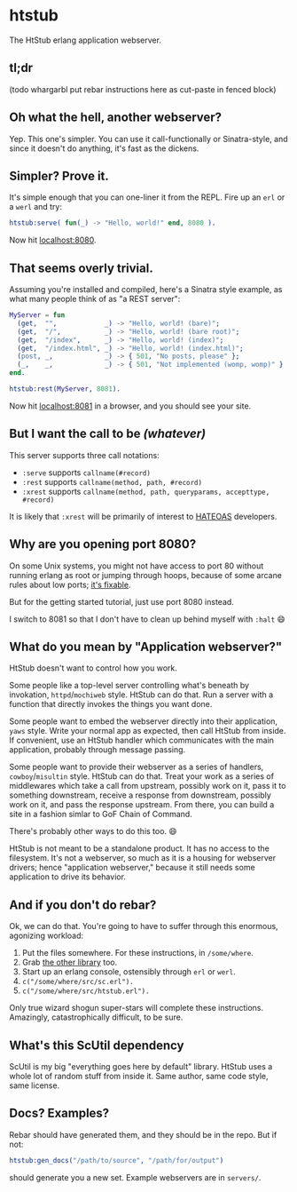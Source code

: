 htstub
======

The HtStub erlang application webserver.

tl;dr
-----

(todo whargarbl put rebar instructions here as cut-paste in fenced block)

Oh what the hell, another webserver?
------------------------------------

Yep.  This one's simpler.  You can use it call-functionally or Sinatra-style, and since it doesn't do anything, it's fast as the dickens.

Simpler?  Prove it.
-------------------

It's simple enough that you can one-liner it from the REPL.  Fire up an `erl` or a `werl` and try:

```erlang
htstub:serve( fun(_) -> "Hello, world!" end, 8080 ).
```

Now hit [localhost:8080](http://localhost:8080).

That seems overly trivial.
--------------------------

Assuming you're installed and compiled, here's a Sinatra style example, as what many people think of as "a REST server":

```erlang
MyServer = fun
  (get,  "",            _) -> "Hello, world! (bare)";
  (get,  "/",           _) -> "Hello, world! (bare root)";
  (get,  "/index",      _) -> "Hello, world! (index)";
  (get,  "/index.html", _) -> "Hello, world! (index.html)";
  (post, _,             _) -> { 501, "No posts, please" };
  (_,    _,             _) -> { 501, "Not implemented (womp, womp)" }
end.

htstub:rest(MyServer, 8081).
```

Now hit [localhost:8081](http://localhost:8081) in a browser, and you should see your site.

But I want the call to be *(whatever)*
--------------------------------------

This server supports three call notations:

* `:serve` supports `callname(#record)`
* `:rest` supports `callname(method, path, #record)`
* `:xrest` supports `callname(method, path, queryparams, accepttype, #record)`

It is likely that `:xrest` will be primarily of interest to [HATEOAS](http://timelessrepo.com/haters-gonna-hateoas) developers.

Why are you opening port 8080?
------------------------------

On some Unix systems, you might not have access to port 80 without running erlang as root or jumping through hoops, because of some arcane rules about low ports; [it's fixable](#fixinglowports).

But for the getting started tutorial, just use port 8080 instead.

I switch to 8081 so that I don't have to clean up behind myself with `:halt` :smile:

What do you mean by "Application webserver?"
--------------------------------------------

HtStub doesn't want to control how you work.

Some people like a top-level server controlling what's beneath by invokation, `httpd`/`mochiweb` style.  HtStub can do that.  Run a server with a function that directly invokes the things you want done.

Some people want to embed the webserver directly into their application, `yaws` style.  Write your normal app as expected, then call HtStub from inside.  If convenient, use an HtStub handler which communicates with the main application, probably through message passing.

Some people want to provide their webserver as a series of handlers, `cowboy`/`misultin` style.  HtStub can do that.  Treat your work as a series of middlewares which take a call from upstream, possibly work on it, pass it to something downstream, receive a response from downstream, possibly work on it, and pass the response upstream.  From there, you can build a site in a fashion simlar to GoF Chain of Command.

There's probably other ways to do this too.  :smile:

HtStub is not meant to be a standalone product.  It has no access to the filesystem.  It's not a webserver, so much as it is a housing for webserver drivers; hence "application webserver," because it still needs some application to drive its behavior.

And if you don't do rebar?
--------------------------

Ok, we can do that.  You're going to have to suffer through this enormous, agonizing workload:

1. Put the files somewhere.  For these instructions, in `/some/where`.
1. Grab [the other library](https://github.com/StoneCypher/scutil.github.com) too.
1. Start up an erlang console, ostensibly through `erl` or `werl`.
1. `c("/some/where/src/sc.erl").`
1. `c("/some/where/src/htstub.erl").`

Only true wizard shogun super-stars will complete these instructions.  Amazingly, catastrophically difficult, to be sure.

What's this ScUtil dependency
-----------------------------

ScUtil is my big "everything goes here by default" library.  HtStub uses a whole lot of random stuff from inside it.  Same author, same code style, same license.

Docs?  Examples?
----------------

Rebar should have generated them, and they should be in the repo.  But if not:

```erlang
htstub:gen_docs("/path/to/source", "/path/for/output")
```

should generate you a new set.  Example webservers are in `servers/`.